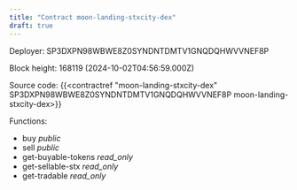 ```yaml
---
title: "Contract moon-landing-stxcity-dex"
draft: true
---
```

Deployer: SP3DXPN98WBWE8Z0SYNDNTDMTV1GNQDQHWVVNEF8P


 



Block height: 168119 (2024-10-02T04:56:59.000Z)

Source code: {{<contractref "moon-landing-stxcity-dex" SP3DXPN98WBWE8Z0SYNDNTDMTV1GNQDQHWVVNEF8P moon-landing-stxcity-dex>}}

Functions:

* buy _public_
* sell _public_
* get-buyable-tokens _read_only_
* get-sellable-stx _read_only_
* get-tradable _read_only_
